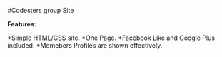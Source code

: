 #Codesters group Site

**Features:**

*Simple HTML/CSS site.
*One Page.
*Facebook Like and Google Plus included.
*Memebers Profiles are shown effectively.
